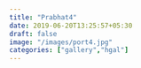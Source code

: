 ```yaml
---
title: "Prabhat4"
date: 2019-06-20T13:25:57+05:30
draft: false
image: "/images/port4.jpg"
categories: ["gallery","hgal"]
---
```


